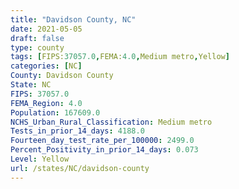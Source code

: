 ```yaml
---
title: "Davidson County, NC"
date: 2021-05-05
draft: false
type: county
tags: [FIPS:37057.0,FEMA:4.0,Medium metro,Yellow]
categories: [NC]
County: Davidson County
State: NC
FIPS: 37057.0
FEMA_Region: 4.0
Population: 167609.0
NCHS_Urban_Rural_Classification: Medium metro
Tests_in_prior_14_days: 4188.0
Fourteen_day_test_rate_per_100000: 2499.0
Percent_Positivity_in_prior_14_days: 0.073
Level: Yellow
url: /states/NC/davidson-county
---
```



